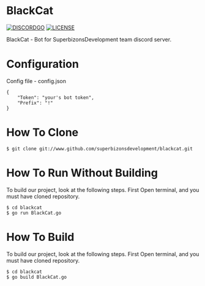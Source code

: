 # BlackCat
[![DISCORDGO](https://img.shields.io/badge/discord--library-DISCORDGO-brightgreen.svg)](https://github.com/bwmarrin/discordgo) 
[![LICENSE](https://img.shields.io/badge/license-Apache--2.0%20-green.svg)](https://opensource.org/licenses/Apache-2.0) 

BlackCat - Bot for SuperbizonsDevelopment team discord server.

# Configuration

Config file - config.json

```
{
	"Token": "your's bot token",
	"Prefix": "!"
}
```

# How To Clone

```
$ git clone git://www.github.com/superbizonsdevelopment/blackcat.git
```

# How To Run Without Building

To build our project, look at the following steps.
First Open terminal, and you must have cloned repository.

```
$ cd blackcat
$ go run BlackCat.go
```

# How To Build

To build our project, look at the following steps.
First Open terminal, and you must have cloned repository.

```
$ cd blackcat
$ go build BlackCat.go
```
